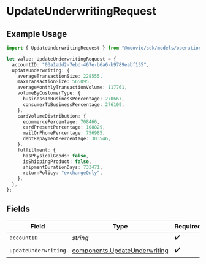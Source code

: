 # UpdateUnderwritingRequest

## Example Usage

```typescript
import { UpdateUnderwritingRequest } from "@moovio/sdk/models/operations";

let value: UpdateUnderwritingRequest = {
  accountID: "03a1add2-7ebd-467e-b6a6-b9789eabf135",
  updateUnderwriting: {
    averageTransactionSize: 228555,
    maxTransactionSize: 565095,
    averageMonthlyTransactionVolume: 117761,
    volumeByCustomerType: {
      businessToBusinessPercentage: 270667,
      consumerToBusinessPercentage: 276109,
    },
    cardVolumeDistribution: {
      ecommercePercentage: 708466,
      cardPresentPercentage: 108829,
      mailOrPhonePercentage: 756985,
      debtRepaymentPercentage: 303546,
    },
    fulfillment: {
      hasPhysicalGoods: false,
      isShippingProduct: false,
      shipmentDurationDays: 733471,
      returnPolicy: "exchangeOnly",
    },
  },
};
```

## Fields

| Field                                                                          | Type                                                                           | Required                                                                       | Description                                                                    |
| ------------------------------------------------------------------------------ | ------------------------------------------------------------------------------ | ------------------------------------------------------------------------------ | ------------------------------------------------------------------------------ |
| `accountID`                                                                    | *string*                                                                       | :heavy_check_mark:                                                             | N/A                                                                            |
| `updateUnderwriting`                                                           | [components.UpdateUnderwriting](../../models/components/updateunderwriting.md) | :heavy_check_mark:                                                             | N/A                                                                            |